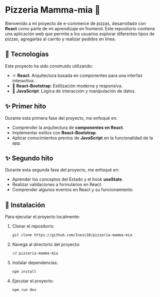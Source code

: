 # Pizzeria Mamma-mia 🍕  

Bienvenido a mi proyecto de e-commerce de pizzas, desarrollado con **React** como parte de mi aprendizaje en frontend. Este repositorio contiene una aplicación web que permite a los usuarios explorar diferentes tipos de pizzas, agregarlas al carrito y realizar pedidos en línea.  

## 🚀 Tecnologías  

Este proyecto ha sido construido utilizando:  
- ⚛️ **React**: Arquitectura basada en componentes para una interfaz interactiva.  
- 🎨 **React-Bootstrap**: Estilización moderna y responsiva.  
- 📜 **JavaScript**: Lógica de interacción y manipulación de datos.  

## ✨ Primer hito  

Durante esta primera fase del proyecto, me enfoqué en:  
- Comprender la arquitectura de **componentes en React**.  
- Implementar estilos con **React-Bootstrap**.  
- Aplicar conocimientos previos de **JavaScript** en la funcionalidad de la app.

## ✨ Segundo hito  

Durante esta segunda fase del proyecto, me enfoqué en:  
- Aprender los conceptos del Estado y el hook **useState**.  
- Realizar validaciones a formularios en React.  
- Comprender algunos eventos en React y su funcionamiento.  

## 🔧 Instalación  

Para ejecutar el proyecto localmente:  

1. Clonar el repositorio:  
   ```bash
   git clone https://github.com/Inesc28/pizzeria-mamma-mia
2. Navega al directorio del proyecto:
   ```bash
   cd pizzeria-mamma-mia
3. Instalar dependencias:
   ```bash
   npm install
4. Ejecutar el proyecto:
   ```bash
   npm run dev
